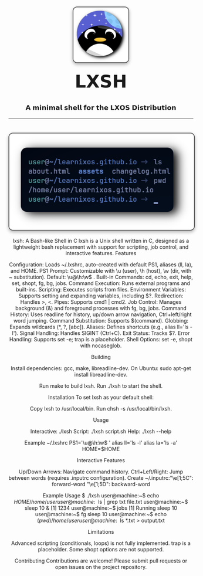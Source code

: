 <div align="center">
  <img 
    src="https://raw.githubusercontent.com/LearnixOS/learnixos.github.io/refs/heads/main/assets/images/logo.png" 
    alt="LXSH Logo" 
    width="150" 
    style="display: block; margin: 0 auto; border: 2px solid #555; border-radius: 12px; box-shadow: 0 4px 10px rgba(0, 0, 0, 0.3);"
  >
</div>

<div align="center">
  
  <h1 style="font-size: 48px; margin-top: 20px;">
    <a href="https://learnixos.github.io/" style="text-decoration: none; color: inherit;">
      𝗟𝗫𝗦𝗛
    </a>
  </h1>
  <p style="font-size: 18px; margin-top: 10px;">
    𝗔 𝗺𝗶𝗻𝗶𝗺𝗮𝗹 𝘀𝗵𝗲𝗹𝗹 𝗳𝗼𝗿 𝘁𝗵𝗲 𝗟𝗫𝗢𝗦 𝗗𝗶𝘀𝘁𝗿𝗶𝗯𝘂𝘁𝗶𝗼𝗻
  </p>
</div>

---

<div align="center">

<h1>
  <img src="assets/lxsh.png" align="center" alt="Preview" width="650" style="display: inline-block; margin: 0; border: 2px solid #555; border-radius: 12px; box-shadow: 0 4px 10px rgba(0, 0, 0, 0.3);">
</h1>

lxsh: A Bash-like Shell in C
lxsh is a Unix shell written in C, designed as a lightweight bash replacement with support for scripting, job control, and interactive features.
Features

Configuration: Loads ~/.lxshrc, auto-created with default PS1, aliases (ll, la), and HOME.
PS1 Prompt: Customizable with \u (user), \h (host), \w (dir, with ~ substitution). Default: \u@\h:\w\$ .
Built-in Commands: cd, echo, exit, help, set, shopt, fg, bg, jobs.
Command Execution: Runs external programs and built-ins.
Scripting: Executes scripts from files.
Environment Variables: Supports setting and expanding variables, including $?.
Redirection: Handles >, <.
Pipes: Supports cmd1 | cmd2.
Job Control: Manages background (&) and foreground processes with fg, bg, jobs.
Command History: Uses readline for history, up/down arrow navigation, Ctrl+left/right word jumping.
Command Substitution: Supports $(command).
Globbing: Expands wildcards (*, ?, [abc]).
Aliases: Defines shortcuts (e.g., alias ll='ls -l').
Signal Handling: Handles SIGINT (Ctrl+C).
Exit Status: Tracks $?.
Error Handling: Supports set -e; trap is a placeholder.
Shell Options: set -e, shopt with nocaseglob.

Building

Install dependencies: gcc, make, libreadline-dev.
On Ubuntu: sudo apt-get install libreadline-dev.


Run make to build lxsh.
Run ./lxsh to start the shell.

Installation
To set lxsh as your default shell:

Copy lxsh to /usr/local/bin.
Run chsh -s /usr/local/bin/lxsh.

Usage

Interactive: ./lxsh
Script: ./lxsh script.sh
Help: ./lxsh --help

Example ~/.lxshrc
PS1='\u@\h:\w\$ '
alias ll='ls -l'
alias la='ls -a'
HOME=$HOME

Interactive Features

Up/Down Arrows: Navigate command history.
Ctrl+Left/Right: Jump between words (requires .inputrc configuration).
Create ~/.inputrc:"\e[1;5C": forward-word
"\e[1;5D": backward-word



Example Usage
$ ./lxsh
user@machine:~$ echo $HOME
/home/user
user@machine:~$ ls | grep txt
file.txt
user@machine:~$ sleep 10 &
[1] 1234
user@machine:~$ jobs
[1] Running sleep 10
user@machine:~$ fg
sleep 10
user@machine:~$ echo $(pwd)
/home/user
user@machine:~$ ls *.txt > output.txt

Limitations

Advanced scripting (conditionals, loops) is not fully implemented.
trap is a placeholder.
Some shopt options are not supported.

Contributing
Contributions are welcome! Please submit pull requests or open issues on the project repository.


